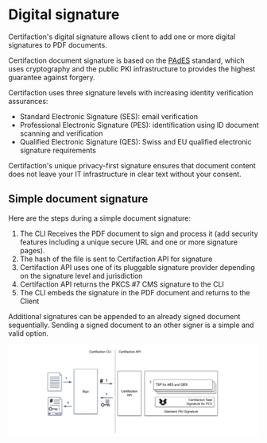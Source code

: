 # Digital signature

Certifaction's digital signature allows client to add one or more digital signatures to PDF documents.

Certifaction document signature is based on the [PAdES](https://en.wikipedia.org/wiki/PAdES) standard,
which uses cryptography and the public PKI infrastructure to provides the highest guarantee against forgery.

Certifaction uses three signature levels with increasing identity verification assurances:

- Standard Electronic Signature (SES): email verification
- Professional Electronic Signature (PES): identification using ID document scanning and verification
- Qualified Electronic Signature (QES): Swiss and EU qualified electronic signature requirements

Certifaction's unique privacy-first signature ensures that document content does not leave your
IT infrastructure in clear text without your consent.

## Simple document signature

Here are the steps during a simple document signature:

1.  The CLI Receives the PDF document to sign and process it (add security features including a unique secure URL and one or more signature
    pages).
2.  The hash of the file is sent to Certifaction API for signature
3.  Certifaction API uses one of its pluggable signature provider depending on the signature level and jurisdiction
4.  Certifaction API returns the PKCS #7 CMS signature to the CLI
5.  The CLI embeds the signature in the PDF document and returns to the Client

Additional signatures can be appended to an already signed document sequentially. Sending a signed document to an
other signer is a simple and valid option.

![Document signature diagram](../assets/document-signature-diagram.svg)
